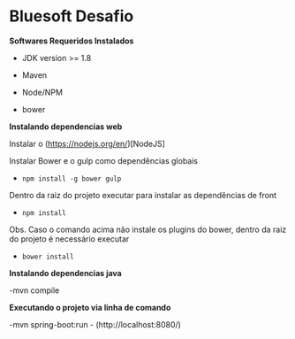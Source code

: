 # Bluesoft Desafio

**Softwares Requeridos Instalados**

- JDK version >= 1.8

- Maven

- Node/NPM

- bower

**Instalando dependencias web**

Instalar o (https://nodejs.org/en/)[NodeJS]

Instalar Bower e o gulp como dependências globais  
- `npm install -g bower gulp`

Dentro da raiz do projeto executar para instalar as dependências de front  
- `npm install`

Obs. Caso o comando acima não instale os plugins do bower, dentro da raiz do projeto é necessário executar  
- `bower install`




**Instalando dependencias java**

-mvn compile

**Executando o projeto via linha de comando**

-mvn spring-boot:run  - (http://localhost:8080/)